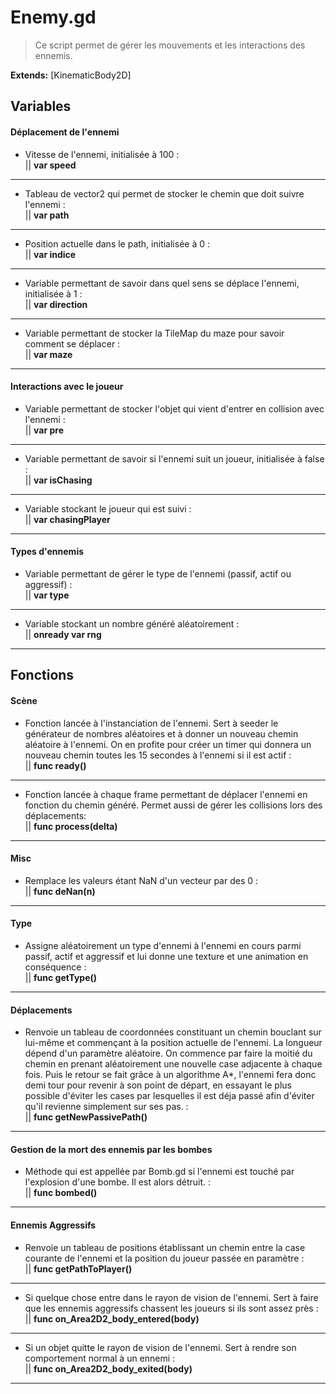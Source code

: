 # Enemy.gd

> Ce script permet de gérer les mouvements et les interactions des ennemis.

**Extends:** [KinematicBody2D]

## Variables

#### Déplacement de l'ennemi

 - Vitesse de l'ennemi, initialisée à 100 : <br/>
		||  **var speed**<br/>
---
 - Tableau de vector2 qui permet de stocker le chemin que doit suivre l'ennemi : <br/>
		||  **var path**<br/>
---
 - Position actuelle dans le path, initialisée à 0 : <br/>
		||  **var indice**<br/>
---		
 - Variable permettant de savoir dans quel sens se déplace l'ennemi, initialisée à 1 : <br/>
		||  **var direction**<br/>
---		
 - Variable permettant de stocker la TileMap du maze pour savoir comment se déplacer : <br/>
		||  **var maze**<br/>
---

#### Interactions avec le joueur

 - Variable permettant de stocker l'objet qui vient d'entrer en collision avec l'ennemi : <br/>
		||  **var pre**<br/>
---
 - Variable permettant de savoir si l'ennemi suit un joueur, initialisée à false : <br/>
		||  **var isChasing**<br/>
---		
 - Variable stockant le joueur qui est suivi : <br/>
		||  **var chasingPlayer**<br/>
---

#### Types d'ennemis

 - Variable permettant de gérer le type de l'ennemi (passif, actif ou aggressif) : <br/>
		||  **var type**<br/>
---		
 - Variable stockant un nombre généré aléatoirement : <br/>
		||  **onready var rng**<br/>
---		

## Fonctions

#### Scène

- Fonction lancée à l'instanciation de l'ennemi. Sert à seeder le générateur de nombres aléatoires et à donner un nouveau chemin aléatoire à l'ennemi. On en profite pour créer un timer qui donnera un nouveau chemin toutes les 15 secondes à l'ennemi si il est actif : <br/>
			|| **func ready()** <br/>
---
- Fonction lancée à chaque frame permettant de déplacer l'ennemi en fonction du chemin généré. Permet aussi de gérer les collisions lors des déplacements: <br/>
			|| **func process(delta)** <br/>
---
#### Misc
- Remplace les valeurs étant NaN d'un vecteur par des 0 : <br/>
			|| **func deNan(n)** <br/>
---			
#### Type

- Assigne aléatoirement un type d'ennemi à l'ennemi en cours parmi passif, actif et aggressif et lui donne une texture et une animation en conséquence : <br/>
			|| **func getType()** <br/>
---
#### Déplacements

- Renvoie un tableau de coordonnées constituant un chemin bouclant sur lui-même et commençant à la position actuelle de l'ennemi. La longueur dépend d'un paramètre aléatoire. On commence par faire la moitié du chemin en prenant aléatoirement une nouvelle case adjacente à chaque fois. Puis le retour se fait grâce à un algorithme A*, l'ennemi fera donc demi tour pour revenir à son point de départ, en essayant le plus possible d'éviter les cases par lesquelles il est déja passé afin d'éviter qu'il revienne simplement sur ses pas. : <br/>
			|| **func getNewPassivePath()** <br/>
---
#### Gestion de la mort des ennemis par les bombes

- Méthode qui est appellée par Bomb.gd si l'ennemi est touché par l'explosion d'une bombe. Il est alors détruit. : <br/>
			|| **func bombed()** <br/>
---
#### Ennemis Aggressifs

- Renvoie un tableau de positions établissant un chemin entre la case courante de l'ennemi et la position du joueur passée en paramètre : <br/>
			|| **func getPathToPlayer()** <br/>
---
- Si quelque chose entre dans le rayon de vision de l'ennemi. Sert à faire que les ennemis aggressifs chassent les joueurs si ils sont assez près : <br/>
			|| **func on_Area2D2_body_entered(body)** <br/>
---
- Si un objet quitte le rayon de vision de l'ennemi. Sert à rendre son comportement normal à un ennemi :<br/>
			|| **func on_Area2D2_body_exited(body)** <br/>
---
